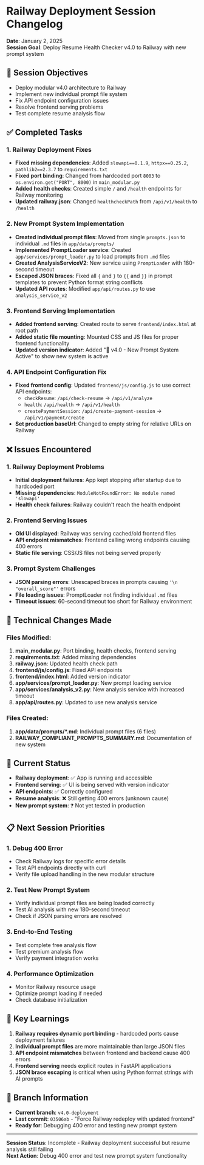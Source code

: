 # Railway Deployment Session Changelog
**Date**: January 2, 2025  
**Session Goal**: Deploy Resume Health Checker v4.0 to Railway with new prompt system

## 🎯 **Session Objectives**
- Deploy modular v4.0 architecture to Railway
- Implement new individual prompt file system
- Fix API endpoint configuration issues
- Resolve frontend serving problems
- Test complete resume analysis flow

## ✅ **Completed Tasks**

### 1. Railway Deployment Fixes
- **Fixed missing dependencies**: Added `slowapi==0.1.9`, `httpx==0.25.2`, `pathlib2==2.3.7` to `requirements.txt`
- **Fixed port binding**: Changed from hardcoded port `8003` to `os.environ.get("PORT", 8000)` in `main_modular.py`
- **Added health checks**: Created simple `/` and `/health` endpoints for Railway monitoring
- **Updated railway.json**: Changed `healthcheckPath` from `/api/v1/health` to `/health`

### 2. New Prompt System Implementation
- **Created individual prompt files**: Moved from single `prompts.json` to individual `.md` files in `app/data/prompts/`
- **Implemented PromptLoader service**: Created `app/services/prompt_loader.py` to load prompts from `.md` files
- **Created AnalysisServiceV2**: New service using `PromptLoader` with 180-second timeout
- **Escaped JSON braces**: Fixed all `{` and `}` to `{{` and `}}` in prompt templates to prevent Python format string conflicts
- **Updated API routes**: Modified `app/api/routes.py` to use `analysis_service_v2`

### 3. Frontend Serving Implementation
- **Added frontend serving**: Created route to serve `frontend/index.html` at root path
- **Added static file mounting**: Mounted CSS and JS files for proper frontend functionality
- **Updated version indicator**: Added "🚀 v4.0 - New Prompt System Active" to show new system is active

### 4. API Endpoint Configuration Fix
- **Fixed frontend config**: Updated `frontend/js/config.js` to use correct API endpoints:
  - `checkResume`: `/api/check-resume` → `/api/v1/analyze`
  - `health`: `/api/health` → `/api/v1/health`
  - `createPaymentSession`: `/api/create-payment-session` → `/api/v1/payment/create`
- **Set production baseUrl**: Changed to empty string for relative URLs on Railway

## ❌ **Issues Encountered**

### 1. Railway Deployment Problems
- **Initial deployment failures**: App kept stopping after startup due to hardcoded port
- **Missing dependencies**: `ModuleNotFoundError: No module named 'slowapi'`
- **Health check failures**: Railway couldn't reach the health endpoint

### 2. Frontend Serving Issues
- **Old UI displayed**: Railway was serving cached/old frontend files
- **API endpoint mismatches**: Frontend calling wrong endpoints causing 400 errors
- **Static file serving**: CSS/JS files not being served properly

### 3. Prompt System Challenges
- **JSON parsing errors**: Unescaped braces in prompts causing `'\n "overall_score"'` errors
- **File loading issues**: PromptLoader not finding individual `.md` files
- **Timeout issues**: 60-second timeout too short for Railway environment

## 🔧 **Technical Changes Made**

### Files Modified:
1. **main_modular.py**: Port binding, health checks, frontend serving
2. **requirements.txt**: Added missing dependencies
3. **railway.json**: Updated health check path
4. **frontend/js/config.js**: Fixed API endpoints
5. **frontend/index.html**: Added version indicator
6. **app/services/prompt_loader.py**: New prompt loading service
7. **app/services/analysis_v2.py**: New analysis service with increased timeout
8. **app/api/routes.py**: Updated to use new analysis service

### Files Created:
1. **app/data/prompts/*.md**: Individual prompt files (6 files)
2. **RAILWAY_COMPLIANT_PROMPTS_SUMMARY.md**: Documentation of new system

## 🚨 **Current Status**
- **Railway deployment**: ✅ App is running and accessible
- **Frontend serving**: ✅ UI is being served with version indicator
- **API endpoints**: ✅ Correctly configured
- **Resume analysis**: ❌ Still getting 400 errors (unknown cause)
- **New prompt system**: ❓ Not yet tested in production

## 📋 **Next Session Priorities**

### 1. Debug 400 Error
- Check Railway logs for specific error details
- Test API endpoints directly with curl
- Verify file upload handling in the new modular structure

### 2. Test New Prompt System
- Verify individual prompt files are being loaded correctly
- Test AI analysis with new 180-second timeout
- Check if JSON parsing errors are resolved

### 3. End-to-End Testing
- Test complete free analysis flow
- Test premium analysis flow
- Verify payment integration works

### 4. Performance Optimization
- Monitor Railway resource usage
- Optimize prompt loading if needed
- Check database initialization

## 🎯 **Key Learnings**

1. **Railway requires dynamic port binding** - hardcoded ports cause deployment failures
2. **Individual prompt files** are more maintainable than large JSON files
3. **API endpoint mismatches** between frontend and backend cause 400 errors
4. **Frontend serving** needs explicit routes in FastAPI applications
5. **JSON brace escaping** is critical when using Python format strings with AI prompts

## 📁 **Branch Information**
- **Current branch**: `v4.0-deployment`
- **Last commit**: `03506ab` - "Force Railway redeploy with updated frontend"
- **Ready for**: Debugging 400 error and testing new prompt system

---
**Session Status**: Incomplete - Railway deployment successful but resume analysis still failing  
**Next Action**: Debug 400 error and test new prompt system functionality
